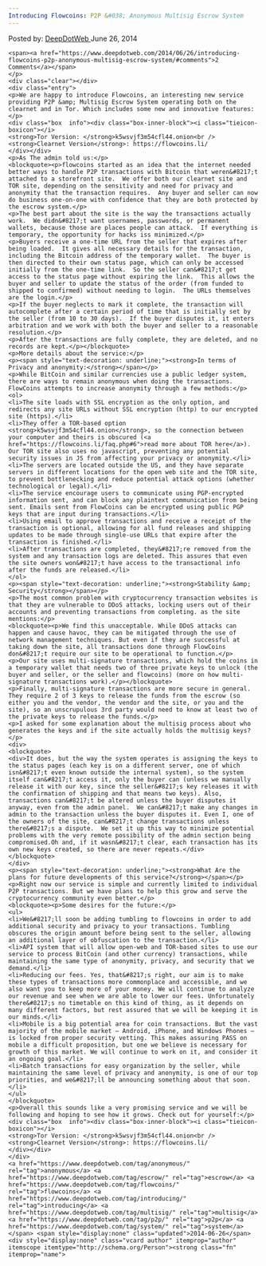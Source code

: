 ```yaml
---
Introducing Flowcoins: P2P &#038; Anonymous Multisig Escrow System
---
```

<article class="post-listing post-6228 post type-post status-publish format-standard has-post-thumbnail hentry  tag-anonymous tag-escrow tag-flowcoins tag-introducing tag-multisig tag-p2p tag-system">
    <div class="post-inner">
        <span>Posted by: <a href="https://www.deepdotweb.com/author/admin/" title="">DeepDotWeb </a></span>
    <span>June 26, 2014</span>
    
    <span><a href="https://www.deepdotweb.com/2014/06/26/introducing-flowcoins-p2p-anonymous-multisig-escrow-system/#comments">2 Comments</a></span>
    </p>
    <div class="clear"></div>
    <div class="entry">
    <p>We are happy to introduce Flowcoins, an interesting new service providing P2P &amp; Multisig Escrow System operating both on the clearnet and in Tor. Which includes some new and innovative features:</p>
    <div class="box  info"><div class="box-inner-block"><i class="tieicon-boxicon"></i>
    <strong>Tor Version: </strong>k5wsvjf3m54cfl44.onion<br />
    <strong>Clearnet Version</strong>: https://flowcoins.li/
    </div></div>
    <p>As The admin told us:</p>
    <blockquote><p>flowcoins started as an idea that the internet needed better ways to handle P2P transactions with Bitcoin that weren&#8217;t attached to a storefront site.  We offer both our clearnet site and TOR site, depending on the sensitivity and need for privacy and anonymity that the transaction requires.  Any buyer and seller can now do business one-on-one with confidence that they are both protected by the escrow system.</p>
    <p>The best part about the site is the way the transactions actually work.  We didn&#8217;t want usernames, passwords, or permanent wallets, because those are places people can attack.  If everything is temporary, the opportunity for hacks iss minimized.</p>
    <p>Buyers receive a one-time URL from the seller that expires after being loaded.  It gives all necessary details for the transaction, including the Bitcoin address of the temporary wallet.  The buyer is then directed to their own status page, which can only be accessed initially from the one-time link.  So the seller can&#8217;t get access to the status page without expiring the link.  This allows the buyer and seller to update the status of the order (from funded to shipped to confirmed) without needing to login.  The URLs themselves are the login.</p>
    <p>If the buyer neglects to mark it complete, the transaction will autocomplete after a certain period of time that is initially set by the seller (from 10 to 30 days).  If the buyer disputes it, it enters arbitration and we work with both the buyer and seller to a reasonable resolution.</p>
    <p>After the transactions are fully complete, they are deleted, and no records are kept.</p></blockquote>
    <p>More details about the service:</p>
    <p><span style="text-decoration: underline;"><strong>In terms of Privacy and anonymity:</strong></span></p>
    <p>While BitCoin and similar currencies use a public ledger system, there are ways to remain anonymous when doing the transactions. FlowCoins attempts to increase anonymity through a few methods:</p>
    <ol>
    <li>The site loads with SSL encryption as the only option, and redirects any site URLs without SSL encryption (http) to our encrypted site (https).</li>
    <li>They offer a TOR-based option <strong>k5wsvjf3m54cfl44.onion</strong>, so the connection between your computer and theirs is obscured (<a href="https://flowcoins.li/faq.php#6">read more about TOR here</a>). Our TOR site also uses no javascript, preventing any potential security issues in JS from affecting your privacy or anonymity.</li>
    <li>The servers are located outside the US, and they have separate servers in different locations for the open web site and the TOR site, to prevent bottlenecking and reduce potential attack options (whether technological or legal).</li>
    <li>The service encourage users to communicate using PGP-encrypted information sent, and can block any plaintext communication from being sent. Emails sent from FlowCoins can be encrypted using public PGP keys that are input during transactions.</li>
    <li>Using email to approve transactions and receive a receipt of the transaction is optional, allowing for all fund releases and shipping updates to be made through single-use URLs that expire after the transaction is finished.</li>
    <li>After transactions are completed, they&#8217;re removed from the system and any transaction logs are deleted. This assures that even the site owners won&#8217;t have access to the transactional info after the funds are released.</li>
    </ol>
    <p><span style="text-decoration: underline;"><strong>Stability &amp; Security</strong></span></p>
    <p>The most common problem with cryptocurrency transaction websites is that they are vulnerable to DDoS attacks, locking users out of their accounts and preventing transactions from completing. as the site mentions:</p>
    <blockquote><p>We find this unacceptable. While DDoS attacks can happen and cause havoc, they can be mitigated through the use of network management techniques. But even if they are successful at taking down the site, all transactions done through FlowCoins don&#8217;t require our site to be operational to function.</p>
    <p>Our site uses multi-signature transactions, which hold the coins in a temporary wallet that needs two of three private keys to unlock (the buyer and seller, or the seller and flowcoins) (more on how multi-signature transactions work).</p></blockquote>
    <p>Finally, multi-signature transactions are more secure in general. They require 2 of 3 keys to release the funds from the escrow (so either you and the vendor, the vendor and the site, or you and the site), so an unscrupulous 3rd party would need to know at least two of the private keys to release the funds.</p>
    <p>I asked for some explanation about the multisig process about who generates the keys and if the site actually holds the multisig keys?</p>
    <div>
    <blockquote>
    <div>It does, but the way the system operates is assigning the keys to the status pages (each key is on a different server, one of which isn&#8217;t even known outside the internal system), so the system itself can&#8217;t access it, only the buyer can (unless we manually release it with our key, since the seller&#8217;s key releases it with the confirmation of shipping and that means two keys). Also, transactions can&#8217;t be altered unless the buyer disputes it anyway, even from the admin panel.  We can&#8217;t make any changes in admin to the transaction unless the buyer disputes it. Even I, one of the owners of the site, can&#8217;t change transactions unless there&#8217;s a dispute.  We set it up this way to minimize potential problems with the very remote possibility of the admin section being compromised.Oh and, if it wasn&#8217;t clear, each transaction has its own new keys created, so there are never repeats.</div>
    </blockquote>
    </div>
    <p><span style="text-decoration: underline;"><strong>What Are the plans for future developments of this service?</strong></span></p>
    <p>Right now our service is simple and currently limited to individual P2P transactions. But we have plans to help this grow and serve the cryptocurrency community even better.</p>
    <blockquote><p>Some desires for the future:</p>
    <ul>
    <li>We&#8217;ll soon be adding tumbling to flowcoins in order to add additional security and privacy to your transactions. Tumbling obscures the origin amount before being sent to the seller, allowing an additional layer of obfuscation to the transaction.</li>
    <li>API system that will allow open-web and TOR-based sites to use our service to process BitCoin (and other currency) transactions, while maintaining the same type of anonymity, privacy, and security that we demand.</li>
    <li>Reducing our fees. Yes, that&#8217;s right, our aim is to make these types of transactions more commonplace and accessible, and we also want you to keep more of your money. We will continue to analyze our revenue and see when we are able to lower our fees. Unfortunately there&#8217;s no timetable on this kind of thing, as it depends on many different factors, but rest assured that we will be keeping it in our minds.</li>
    <li>Mobile is a big potential area for coin transactions. But the vast majority of the mobile market – Android, iPhone, and Windows Phones – is locked from proper security vetting. This makes assuring PASS on mobile a difficult proposition, but one we believe is necessary for growth of this market. We will continue to work on it, and consider it an ongoing goal.</li>
    <li>Batch transactions for easy organization by the seller, while maintaining the same level of privacy and anonymity, is one of our top priorities, and we&#8217;ll be announcing something about that soon.</li>
    </ul>
    </blockquote>
    <p>Overall this sounds like a very promising service and we will be following and hoping to see how it grows. Check out for yourself:</p>
    <div class="box  info"><div class="box-inner-block"><i class="tieicon-boxicon"></i>
    <strong>Tor Version: </strong>k5wsvjf3m54cfl44.onion<br />
    <strong>Clearnet Version</strong>: https://flowcoins.li/
    </div></div>
    </div>
    <a href="https://www.deepdotweb.com/tag/anonymous/" rel="tag">anonymous</a> <a href="https://www.deepdotweb.com/tag/escrow/" rel="tag">escrow</a> <a href="https://www.deepdotweb.com/tag/flowcoins/" rel="tag">flowcoins</a> <a href="https://www.deepdotweb.com/tag/introducing/" rel="tag">introducing</a> <a href="https://www.deepdotweb.com/tag/multisig/" rel="tag">multisig</a> <a href="https://www.deepdotweb.com/tag/p2p/" rel="tag">p2p</a> <a href="https://www.deepdotweb.com/tag/system/" rel="tag">system</a></span> <span style="display:none" class="updated">2014-06-26</span>
    <div style="display:none" class="vcard author" itemprop="author" itemscope itemtype="http://schema.org/Person"><strong class="fn" itemprop="name">
    
